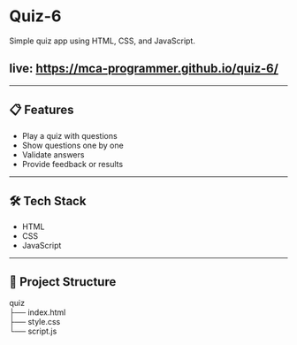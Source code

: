 # Quiz-6

Simple quiz app using HTML, CSS, and JavaScript.
## live: https://mca-programmer.github.io/quiz-6/
---

## 📋 Features

- Play a quiz with questions  
- Show questions one by one  
- Validate answers  
- Provide feedback or results  

---

## 🛠️ Tech Stack

- HTML  
- CSS  
- JavaScript  

---

## 📂 Project Structure

quiz<br>
├── index.html <br>
├── style.css <br>
└── script.js 

